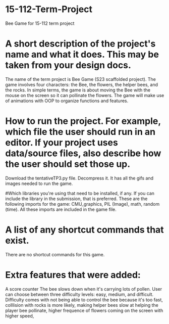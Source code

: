 # 15-112-Term-Project
Bee Game for 15-112 term project


# A short description of the project's name and what it does. This may be taken from your design docs.

The name of the term project is Bee Game (S23 scaffolded project). The game involves four characters: the Bee, the flowers, the helper bees, and the rocks. In simple terms, the game is about moving the Bee with the mouse on the screen so it can pollinate the flowers. The game will make use of animations with OOP to organize functions and features. 

# How to run the project. For example, which file the user should run in an editor. If your project uses data/source files, also describe how the user should set those up.
Download the tentativeTP3.py file. Decompress it. It has all the gifs and images needed to run the game.

#Which libraries you're using that need to be installed, if any. If you can include the library in the submission, that is preferred.
These are the following imports for the game: CMU_graphics, PIL (Image), math, random (time). All these imports are included in the game file.

# A list of any shortcut commands that exist. 
There are no shortcut commands for this game. 


# Extra features that were added:
A score counter
The bee slows down when it's carrying lots of pollen. 
User can choose between three difficulty levels: easy, medium, and difficult. 
Difficulty comes with not being able to control the bee because it's too fast, colllision with rocks is more likely, making helper bees slow at helping the player bee pollinate, higher frequence of flowers coming on the screen with higher speed, 


